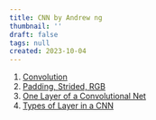 ```yaml
---
title: CNN by Andrew ng
thumbnail: ''
draft: false
tags: null
created: 2023-10-04
---
```


1. [Convolution](Convolution.md)
1. [Padding, Strided, RGB](Padding,%20Strided,%20RGB.md)
1. [One Layer of a Convolutional Net](One%20Layer%20of%20a%20Convolutional%20Net.md)
1. [Types of Layer in a CNN](Types%20of%20Layer%20in%20a%20CNN.md)
